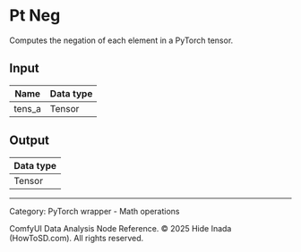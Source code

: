 # Pt Neg
Computes the negation of each element in a PyTorch tensor.

## Input
| Name | Data type |
|---|---|
| tens_a | Tensor |

## Output
| Data type |
|---|
| Tensor |

<HR>
Category: PyTorch wrapper - Math operations

ComfyUI Data Analysis Node Reference. © 2025 Hide Inada (HowToSD.com). All rights reserved.
